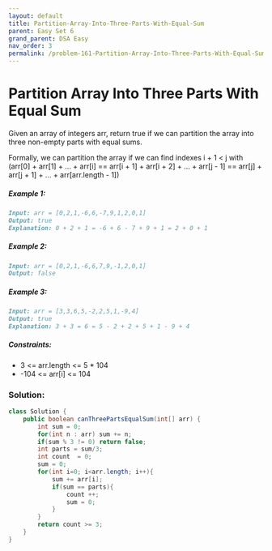 ```yaml
---
layout: default
title: Partition-Array-Into-Three-Parts-With-Equal-Sum
parent: Easy Set 6
grand_parent: DSA Easy
nav_order: 3
permalink: /problem-161-Partition-Array-Into-Three-Parts-With-Equal-Sum/
---
```

# Partition Array Into Three Parts With Equal Sum
Given an array of integers arr, return true if we can partition the array into three non-empty parts with equal sums.

Formally, we can partition the array if we can find indexes i + 1 < j with (arr[0] + arr[1] + ... + arr[i] == arr[i + 1] + arr[i + 2] + ... + arr[j - 1] == arr[j] + arr[j + 1] + ... + arr[arr.length - 1])

##### Example 1:
```markdown
Input: arr = [0,2,1,-6,6,-7,9,1,2,0,1]
Output: true
Explanation: 0 + 2 + 1 = -6 + 6 - 7 + 9 + 1 = 2 + 0 + 1
```
##### Example 2:
```markdown
Input: arr = [0,2,1,-6,6,7,9,-1,2,0,1]
Output: false
```
##### Example 3:
```markdown
Input: arr = [3,3,6,5,-2,2,5,1,-9,4]
Output: true
Explanation: 3 + 3 = 6 = 5 - 2 + 2 + 5 + 1 - 9 + 4
```
##### Constraints:
* 3 <= arr.length <= 5 * 104
* -104 <= arr[i] <= 104

### Solution:
```java
class Solution {
    public boolean canThreePartsEqualSum(int[] arr) {
        int sum = 0;
        for(int n : arr) sum += n;
        if(sum % 3 != 0) return false;
        int parts = sum/3;
        int count  = 0;
        sum = 0;
        for(int i=0; i<arr.length; i++){
            sum += arr[i];
            if(sum == parts){
                count ++;
                sum = 0;
            }
        }
        return count >= 3;
    }
}
```